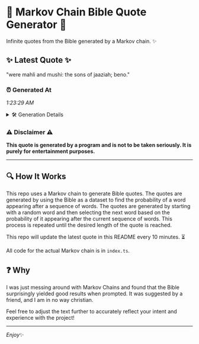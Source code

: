 # 📖 Markov Chain Bible Quote Generator 📖

Infinite quotes from the Bible generated by a Markov chain. ✨

## ✨ Latest Quote ✨
"were mahli and mushi: the sons of jaaziah; beno."

### ⏰ Generated At
*1:23:29 AM*

<details>
    <summary>🛠️ Generation Details</summary>
    <p>
        <strong>🌱 Seed:</strong> were<br>
        <strong>🔄 Iterations:</strong> 8<br>
        <strong>📜 Context History:</strong><br>[ were ]: mahli<br>[ were, mahli ]: and<br>[ were, mahli, and ]: mushi:<br>[ were, mahli, and, mushi: ]: the<br>[ were, mahli, and, mushi:, the ]: sons<br>[ were, mahli, and, mushi:, the, sons ]: of<br>[ mahli, and, mushi:, the, sons, of ]: jaaziah;<br>[ and, mushi:, the, sons, of, jaaziah; ]: beno.<br>
    </p>
</details>

### ⚠️ Disclaimer ⚠️
**This quote is generated by a program and is not to be taken seriously. It is purely for entertainment purposes.**

---

## 🔍 How It Works

This repo uses a Markov chain to generate Bible quotes. The quotes are generated by using the Bible as a dataset to find the probability of a word appearing after a sequence of words. The quotes are generated by starting with a random word and then selecting the next word based on the probability of it appearing after the current sequence of words. This process is repeated until the desired length of the quote is reached.

This repo will update the latest quote in this README every 10 minutes. ⏳

All code for the actual Markov chain is in `index.ts`.

## ❓ Why

I was just messing around with Markov Chains and found that the Bible surprisingly yielded good results when prompted. 
It was suggested by a friend, and I am in no way christian.

Feel free to adjust the text further to accurately reflect your intent and experience with the project!

---

*Enjoy*✨
